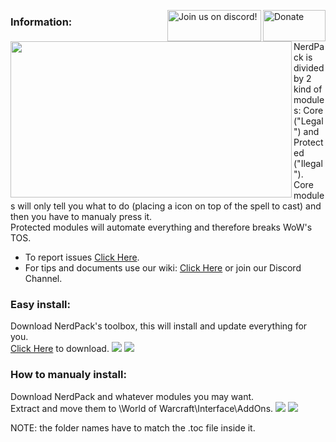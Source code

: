 <a href="http://goo.gl/yrctPO"><img src="https://github.com/MrTheSoulz/NerdPack/blob/master/docs/paypal.png?raw=true" alt="Donate" width="100" height="50" align = "right" /></a>
<a href="https://discordapp.com/invite/XtSZbjM"><img src="http://i.imgur.com/fzomMAr.png" alt="Join us on discord!" width="150" height="50" align = "right" /></a>
<img src="https://github.com/MrTheSoulz/NerdPack/blob/master/docs/NEPlogo.png?raw=true" width="450" height="250" align = "left" /></a>  
  
	
	
### Information:
NerdPack is divided by 2 kind of modules: Core ("Legal") and Protected ("Ilegal").  
Core modules will only tell you what to do (placing a icon on top of the spell to cast) and then you have to manualy press it.  
Protected modules will automate everything and therefore breaks WoW's TOS.  
* To report issues [Click Here](https://github.com/MrTheSoulz/NerdPack/issues).
* For tips and documents use our wiki: [Click Here](https://github.com/MrTheSoulz/NerdPack/wiki) or join our Discord Channel.

### Easy install:
Download NerdPack's toolbox, this will install and update everything for you.  
[Click Here](https://github.com/MrTheSoulz/NerdPack-Tool/raw/master/NeP-ToolBox_Release.zip) to download.
![](https://github.com/MrTheSoulz/NerdPack/blob/master/docs/ToolBox_Show1.png?raw=true)
![](https://github.com/MrTheSoulz/NerdPack/blob/master/docs/ToolBox_Show2.png?raw=true)

### How to manualy install:
Download NerdPack and whatever modules you may want.  
Extract and move them to \World of Warcraft\Interface\AddOns\.
![](https://github.com/MrTheSoulz/NerdPack/blob/master/docs/Manual_Show1.png?raw=true)
![](https://github.com/MrTheSoulz/NerdPack/blob/master/docs/Manual_Show2.png?raw=true)

NOTE: the folder names have to match the .toc file inside it.
